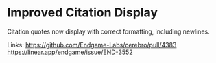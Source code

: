 # Improved Citation Display

Citation quotes now display with correct formatting, including newlines.

Links:
https://github.com/Endgame-Labs/cerebro/pull/4383
https://linear.app/endgame/issue/END-3552
